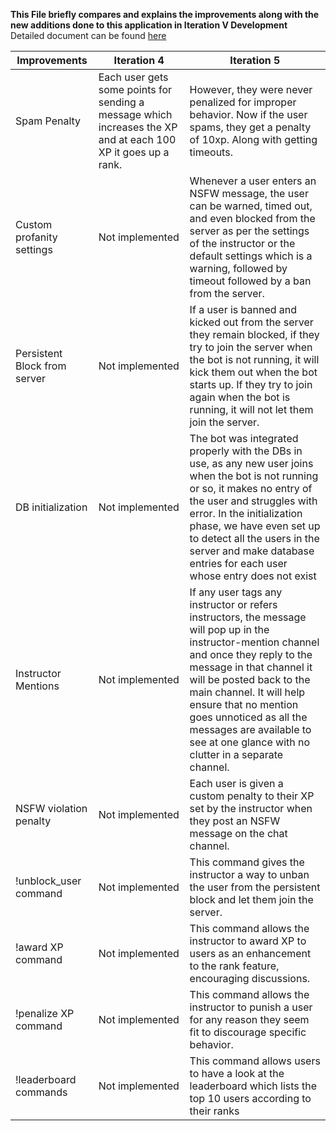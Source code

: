 **This File briefly compares and explains the improvements along with the new additions done to this application in Iteration V Development**  
Detailed document can be found [here](https://github.com/psvkaushik/CSC-510-Project3-TeachersPetBotv2.0/tree/main/docs/Iteration5_FeatureDescription)

| Improvements                 | Iteration 4                                                                                                   | Iteration 5                                                                                                                                                                                                                                                                                                                                                      |
| ---------------------------- | ------------------------------------------------------------------------------------------------------------- | ---------------------------------------------------------------------------------------------------------------------------------------------------------------------------------------------------------------------------------------------------------------------------------------------------------------------------------------------------------------- |
| Spam Penalty                 | Each user gets some points for sending a message which increases the XP and at each 100 XP it goes up a rank. | However, they were never penalized for improper behavior. Now if the user spams, they get a penalty of 10xp. Along with getting timeouts.                                                                                                                                                                                                                        |
| Custom profanity settings    | Not implemented                                                                                               | Whenever a user enters an NSFW message, the user can be warned, timed out, and even blocked from the server as per the settings of the instructor or the default settings which is a warning, followed by timeout followed by a ban from the server.                                                                                                             |
| Persistent Block from server | Not implemented                                                                                               | If a user is banned and kicked out from the server they remain blocked, if they try to join the server when the bot is not running, it will kick them out when the bot starts up. If they try to join again when the bot is running, it will not let them join the server.                                                                                       |
| DB initialization            | Not implemented                                                                                               | The bot was integrated properly with the DBs in use, as any new user joins when the bot is not running or so, it makes no entry of the user and struggles with error. In the initialization phase, we have even set up to detect all the users in the server and make database entries for each user whose entry does not exist                                  |
| Instructor Mentions          | Not implemented                                                                                               | If any user tags any instructor or refers instructors, the message will pop up in the instructor-mention channel and once they reply to the message in that channel it will be posted back to the main channel. It will help ensure that no mention goes unnoticed as all the messages are available to see at one glance with no clutter in a separate channel. |
| NSFW violation penalty       | Not implemented                                                                                               | Each user is given a custom penalty to their XP set by the instructor when they post an NSFW message on the chat channel.                                                                                                                                                                                                                                        |
| !unblock_user command        | Not implemented                                                                                               | This command gives the instructor a way to unban the user from the persistent block and let them join the server.                                                                                                                                                                                                                                                |
| !award XP command            | Not implemented                                                                                               | This command allows the instructor to award XP to users as an enhancement to the rank feature, encouraging discussions.                                                                                                                                                                                                                                          |
| !penalize XP command         | Not implemented                                                                                               | This command allows the instructor to punish a user for any reason they seem fit to discourage specific behavior.                                                                                                                                                                                                                                                |
| !leaderboard commands        | Not implemented                                                                                               | This command allows users to have a look at the leaderboard which lists the top 10 users according to their ranks                                                                                                                                                                                                                                                |
